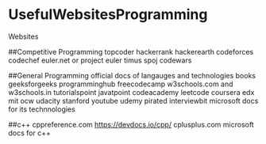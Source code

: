 # UsefulWebsitesProgramming

Websites 

##Competitive Programming
topcoder
hackerrank
hackerearth
codeforces
codechef
euler.net or project euler
timus
spoj
codewars


##General Programming
official docs of langauges and technologies
books
geeksforgeeks
programminghub
freecodecamp
w3schools.com and w3schools.in
tutorialspoint
javatpoint
codeacademy
leetcode
coursera
edx
mit ocw
udacity
stanford youtube
udemy pirated
interviewbit
microsoft docs for its technnologies




##c++
cppreference.com
https://devdocs.io/cpp/
cplusplus.com
microsoft docs for c++

